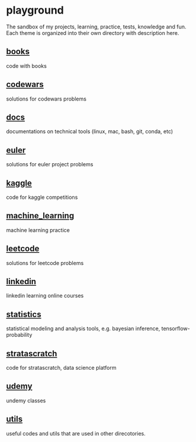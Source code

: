 # playgroundThe sandbox of my projects, learning, practice, tests, knowledge and fun. Each theme is organized into their own directory with description here. ## [books](books/README.md)code with books## [codewars](codewars/README.md)solutions for codewars problems## [docs](docs/README.md)documentations on technical tools (linux, mac, bash, git, conda, etc)## [euler](euler/README.md) solutions for euler project problems## [kaggle](kaggle/README.md)code for kaggle competitions## [machine_learning](machine_learning/README.md)machine learning practice## [leetcode](leetcode/README.md)solutions for leetcode problems## [linkedin](linkedin/README.md)linkedin learning online courses## [statistics](statistics/README.md)statistical modeling and analysis tools, e.g. bayesian inference, tensorflow-probability## [stratascratch](stratascratch/README.md)code for stratascratch, data science platform## [udemy](udemy/README.md)undemy classes## [utils](utils/README.md)useful codes and utils that are used in other direcotories. 